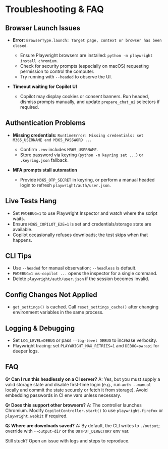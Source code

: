 # Troubleshooting & FAQ

## Browser Launch Issues

- **Error:** `BrowserType.launch: Target page, context or browser has been closed`.
  - Ensure Playwright browsers are installed: `python -m playwright install chromium`.
  - Check for security prompts (especially on macOS) requesting permission to control the computer.
  - Try running with `--headed` to observe the UI.

- **Timeout waiting for Copilot UI**
  - Copilot may display cookies or consent banners. Run headed, dismiss prompts manually, and update `prepare_chat_ui` selectors if required.

## Authentication Problems

- **Missing credentials:** `RuntimeError: Missing credentials: set M365_USERNAME and M365_PASSWORD ...`
  - Confirm `.env` includes `M365_USERNAME`.
  - Store password via keyring (`python -m keyring set ...`) or `.keyring.json` fallback.

- **MFA prompts stall automation**
  - Provide `M365_OTP_SECRET` in keyring, or perform a manual headed login to refresh `playwright/auth/user.json`.

## Live Tests Hang

- Set `PWDEBUG=1` to use Playwright Inspector and watch where the script waits.
- Ensure `M365_COPILOT_E2E=1` is set and credentials/storage state are available.
- Copilot occasionally refuses downloads; the test skips when that happens.

## CLI Tips

- Use `--headed` for manual observation; `--headless` is default.
- `PWDEBUG=1 ms-copilot ...` opens the inspector for a single command.
- Delete `playwright/auth/user.json` if the session becomes invalid.

## Config Changes Not Applied

- `get_settings()` is cached. Call `reset_settings_cache()` after changing environment variables in the same process.

## Logging & Debugging

- Set `LOG_LEVEL=DEBUG` or pass `--log-level DEBUG` to increase verbosity.
- Playwright tracing: set `PLAYWRIGHT_MAX_RETRIES=1` and `DEBUG=pw:api` for deeper logs.

## FAQ

**Q: Can I run this headlessly on a CI server?**
A: Yes, but you must supply a valid storage state and disable first-time login (e.g., run `auth --manual` locally and commit the state securely or fetch it from storage). Avoid embedding passwords in CI env vars unless necessary.

**Q: Does this support other browsers?**
A: The controller launches Chromium. Modify `CopilotController.start()` to use `playwright.firefox` or `playwright.webkit` if required.

**Q: Where are downloads saved?**
A: By default, the CLI writes to `./output`; override with `--output-dir` or the `OUTPUT_DIRECTORY` env var.

Still stuck? Open an issue with logs and steps to reproduce.
